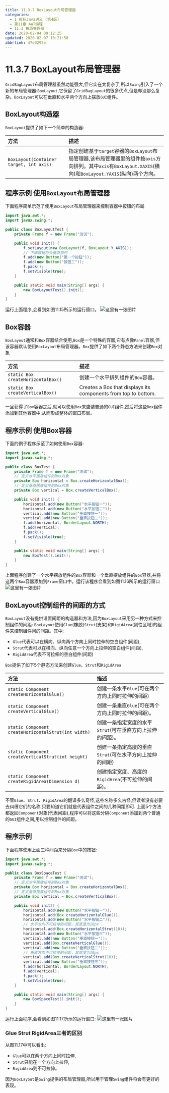 ```yaml
---
title: 11.3.7 BoxLayout布局管理器
categories: 
  - 1 疯狂Java讲义 (第4版)
  - 第11章 AWT编程
  - 11.3 布局管理器
date: 2020-02-04 09:12:25
updated: 2020-02-07 10:21:50
abbrlink: 47e9297e
---
```

# 11.3.7 BoxLayout布局管理器
`GridBagLayout`布局管理器虽然功能强大,但它实在太复杂了,所以`Swing`引入了一个新的布局管理器:`BoxLayout`,它保留了`GridBagLayout`的很多优点,但是却没那么复杂。`BoxLayout`可以在垂直和水平两个方向上摆放`GUI`组件。
## BoxLayout构造器
`BoxLayout`提供了如下一个简单的构造器:

|方法|描述|
|:--|:--|
|`BoxLayout(Container target, int axis)`|指定创建基于`target`容器的`BoxLayout`布局管理器,该布局管理器里的组件按`axis`方向排列。其中`axis`有`BoxLayout.XAXIS`(横向)和`BoxLayout.YAXIS`(纵向)两个方向。|

## 程序示例 使用`BoxLayout`布局管理器
下面程序简单示范了使用`BoxLayout`布局管理器来控制容器中按钮的布局
```java
import java.awt.*;
import javax.swing.*;

public class BoxLayoutTest {
    private Frame f = new Frame("测试");

    public void init() {
        f.setLayout(new BoxLayout(f, BoxLayout.Y_AXIS));
        // 下面按钮将会垂直排列
        f.add(new Button("第一个按钮"));
        f.add(new Button("按钮二"));
        f.pack();
        f.setVisible(true);
    }

    public static void main(String[] args) {
        new BoxLayoutTest().init();
    }
}
```
运行上面程序,会看到如图11.15所示的运行窗口。
![这里有一张图片](https://raw.githubusercontent.com/lanlan2017/images/master/CrazyJavaHandout/Chapter11/11.3.7/1.png)
## Box容器
`BoxLayout`通常和`Box`容器结合使用,`Box`是一个特殊的容器,它有点像`Panel`容器,但该容器默认使用`BoxLayout`布局管理器。`Box`提供了如下两个静态方法来创建`Box`对象

|方法|描述|
|:--|:--|
|`static Box createHorizontalBox()`|创建一个水平排列组件的`Box`容器。|
|`static Box createVerticalBox()`|Creates a Box that displays its components from top to bottom.|

一旦获得了`Box`容器之后,就可以使用`Box`来盛装普通的`GUI`组件,然后将这些`Box`组件添加到其他容器中,从而形成整体的窗口布局。
## 程序示例 使用Box容器
下面的例子程序示范了如何使用`Box`容器:
```java
import java.awt.*;
import javax.swing.*;

public class BoxTest {
    private Frame f = new Frame("测试");
    // 定义水平摆放组件的Box对象
    private Box horizontal = Box.createHorizontalBox();
    // 定义垂直摆放组件的Box对象
    private Box vertical = Box.createVerticalBox();

    public void init() {
        horizontal.add(new Button("水平按钮一"));
        horizontal.add(new Button("水平按钮二"));
        vertical.add(new Button("垂直按钮一"));
        vertical.add(new Button("垂直按钮二"));
        f.add(horizontal, BorderLayout.NORTH);
        f.add(vertical);
        f.pack();
        f.setVisible(true);
    }

    public static void main(String[] args) {
        new BoxTest().init();
    }
}
```
上面程序创建了一个水平摆放组件的`Box`容器和一个垂直摆放组件的`Box`容器,并将这两个`Box`容器添加到`Frame`窗口中。运行该程序会看到如图11.16所示的运行窗口
![这里有一张图片](https://raw.githubusercontent.com/lanlan2017/images/master/CrazyJavaHandout/Chapter11/11.3.7/2.png)
## BoxLayout控制组件的间距的方式
`BoxLayout`没有提供设置间距的构造器和方法,因为`BoxLayout`采用另一种方式来控制组件的间距:
`BoxLayout`使用`Glue`(橡胶)`Strut`(支架)和`RigidArea`(刚性区域)的组件来控制狙件间的间距。其中:
- `Glue`代表可以在横向、纵向两个方向上同时拉伸的空白组件(间距),
- `Strut`代表可以在横向、纵向任意一个方向上拉伸的空白组件(间距),
- `RigidArea`代表不可拉伸的空白组件(间距)

`Box`提供了如下5个静态方法来创建`Glue`、`Strut`和`RigidArea`

|方法|描述|
|:--|:--|
|`static Component createHorizontalGlue()`|创建一条水平`Glue`(可在两个方向上同时拉伸的间距)|
|`static Component createVerticalGlue()`|创建一条垂直`Glue`(可在两个方向上同时拉伸的间距)。|
|`static Component createHorizontalStrut(int width)`|创建一条指定宽度的水平`Strut`(可在垂直方向上拉伸的间距)。|
|`static Component createVerticalStrut(int height)`|创建一条指定高度的垂直`Strut`(可在水平方向上拉伸的间距)|
|`static Component createRigidArea(Dimension d)`|创建指定宽度、高度的`RigidArea`(不可拉伸的间距)。|

不管`Glue`、`Strut`、`RigidArea`的翻译多么奇怪,这些名称多么古怪,但读者没有必要去纠缠它们的名称,只要知道它们就是代表组件之间的几种间距即可.
上面5个方法都返回`Component`对象(代表间距),程序可以将这些分隔`Component`添加到两个普通的`GUI`组件之间,用以控制组件的间距。
## 程序示例
下面程序使用上面三种间距来分隔`Box`中的按钮:
```java
import java.awt.*;
import javax.swing.*;

public class BoxSpaceTest {
    private Frame f = new Frame("测试");
    // 定义水平摆放组件的Box对象
    private Box horizontal = Box.createHorizontalBox();
    // 定义垂直摆放组件的Box对象
    private Box vertical = Box.createVerticalBox();

    public void init() {
        horizontal.add(new Button("水平按钮一"));
        horizontal.add(Box.createHorizontalGlue());
        horizontal.add(new Button("水平按钮二"));
        // 水平方向不可拉伸的间距，其宽度为10px
        horizontal.add(Box.createHorizontalStrut(10));
        horizontal.add(new Button("水平按钮三"));
        vertical.add(new Button("垂直按钮一"));
        vertical.add(Box.createVerticalGlue());
        vertical.add(new Button("垂直按钮二"));
        // 垂直方向不可拉伸的间距，其高度为10px
        vertical.add(Box.createVerticalStrut(10));
        vertical.add(new Button("垂直按钮三"));
        f.add(horizontal, BorderLayout.NORTH);
        f.add(vertical);
        f.pack();
        f.setVisible(true);
    }

    public static void main(String[] args) {
        new BoxSpaceTest().init();
    }
}
```
运行上面程序,会看到如图11.17所示的运行窗口:
![这里有一张图片](https://raw.githubusercontent.com/lanlan2017/images/master/CrazyJavaHandout/Chapter11/11.3.7/3.png)
### Glue Strut RigidArea三者的区别
从图11.17中可以看出:
- `Glue`可以在两个方向上同时拉伸,
- `Strut`只能在一个方向上拉伸,
- `RigidArea`则不可拉伸。

因为`BoxLayout`是`Swing`提供的布局管理器,所以用于管理`Swing`组件将会有更好的表现。
<!-- CrazyJavaHandout/Chapter11/11.3.7/ -->
